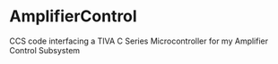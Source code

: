 # AmplifierControl
CCS code interfacing a TIVA C Series Microcontroller for my Amplifier Control Subsystem
